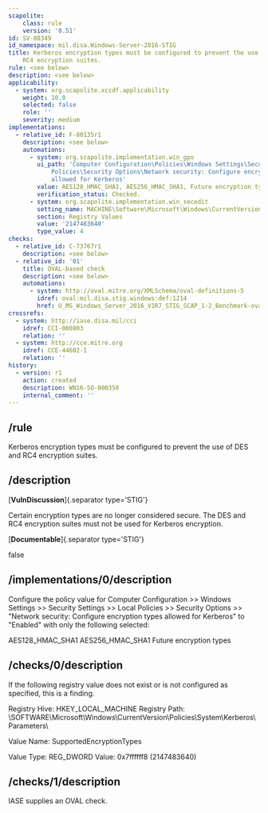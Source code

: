 ```yaml
---
scapolite:
    class: rule
    version: '0.51'
id: SV-88349
id_namespace: mil.disa.Windows-Server-2016-STIG
title: Kerberos encryption types must be configured to prevent the use of DES and
    RC4 encryption suites.
rule: <see below>
description: <see below>
applicability:
  - system: org.scapolite.xccdf.applicability
    weight: 10.0
    selected: false
    role: ''
    severity: medium
implementations:
  - relative_id: F-80135r1
    description: <see below>
    automations:
      - system: org.scapolite.implementation.win_gpo
        ui_path: 'Computer Configuration\Policies\Windows Settings\Security Settings\Local
            Policies\Security Options\Network security: Configure encryption types
            allowed for Kerberos'
        value: AES128_HMAC_SHA1, AES256_HMAC_SHA1, Future encryption types
        verification_status: Checked.
      - system: org.scapolite.implementation.win_secedit
        setting_name: MACHINE\Software\Microsoft\Windows\CurrentVersion\Policies\System\Kerberos\Parameters\SupportedEncryptionTypes
        section: Registry Values
        value: '2147483640'
        type_value: 4
checks:
  - relative_id: C-73767r1
    description: <see below>
  - relative_id: '01'
    title: OVAL-based check
    description: <see below>
    automations:
      - system: http://oval.mitre.org/XMLSchema/oval-definitions-5
        idref: oval:mil.disa.stig.windows:def:1214
        href: U_MS_Windows_Server_2016_V1R7_STIG_SCAP_1-2_Benchmark-oval.xml
crossrefs:
  - system: http://iase.disa.mil/cci
    idref: CCI-000803
    relation: ''
  - system: http://cce.mitre.org
    idref: CCE-44602-1
    relation: ''
history:
  - version: r1
    action: created
    description: WN16-SO-000350
    internal_comment: ''
---
```



## /rule

Kerberos encryption types must be configured to prevent the use of DES and RC4 encryption suites.

## /description

[**VulnDiscussion**]{.separator type='STIG'}

Certain encryption types are no longer considered secure. The DES and RC4 encryption suites must not be used for Kerberos encryption.

[**Documentable**]{.separator type='STIG'}

false

## /implementations/0/description

Configure the policy value for Computer Configuration >> Windows Settings >> Security Settings >> Local Policies >> Security Options >> "Network security: Configure encryption types allowed for Kerberos" to "Enabled" with only the following selected:

AES128_HMAC_SHA1
AES256_HMAC_SHA1
Future encryption types

## /checks/0/description

If the following registry value does not exist or is not configured as specified, this is a finding.

Registry Hive: HKEY_LOCAL_MACHINE
Registry Path: \SOFTWARE\Microsoft\Windows\CurrentVersion\Policies\System\Kerberos\Parameters\

Value Name: SupportedEncryptionTypes

Value Type: REG_DWORD
Value: 0x7ffffff8 (2147483640)

## /checks/1/description

IASE supplies an OVAL check.
